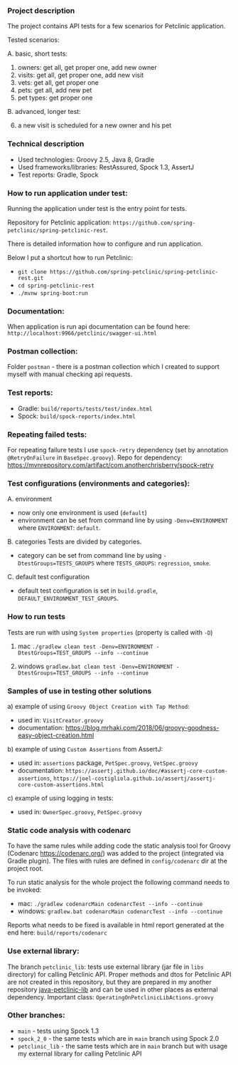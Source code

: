 ### Project description

The project contains API tests for a few scenarios for Petclinic application.

Tested scenarios:

A. basic, short tests:

1) owners: get all, get proper one, add new owner
2) visits: get all, get proper one, add new visit
3) vets: get all, get proper one
4) pets: get all, add new pet
5) pet types: get proper one

B. advanced, longer test:

6) a new visit is scheduled for a new owner and his pet

### Technical description

- Used technologies: Groovy 2.5, Java 8, Gradle
- Used frameworks/libraries: RestAssured, Spock 1.3, AssertJ
- Test reports: Gradle, Spock

### How to run application under test:

Running the application under test is the entry point for tests.

Repository for Petclinic application:
`https://github.com/spring-petclinic/spring-petclinic-rest`.

There is detailed information how to configure and run application.

Below I put a shortcut how to run Petclinic:

- `git clone https://github.com/spring-petclinic/spring-petclinic-rest.git`
- `cd spring-petclinic-rest`
- `./mvnw spring-boot:run`

### Documentation:

When application is run api documentation can be found here:
`http://localhost:9966/petclinic/swagger-ui.html`

### Postman collection:

Folder `postman` - there is a postman collection which I created to support myself with manual checking api requests.

### Test reports:

- Gradle: `build/reports/tests/test/index.html`
- Spock: `build/spock-reports/index.html`

### Repeating failed tests:

For repeating failure tests I use `spock-retry` dependency (set by annotation `@RetryOnFailure` in `BaseSpec.groovy`).
Repo for dependency: https://mvnrepository.com/artifact/com.anotherchrisberry/spock-retry

### Test configurations (environments and categories):

A. environment

- now only one environment is used (`default`)
- environment can be set from command line by using `-Denv=ENVIRONMENT`
  where `ENVIRONMENT`: `default`.

B. categories Tests are divided by categories.

- category can be set from command line by using `-DtestGroups=TESTS_GROUPS`
  where `TESTS_GROUPS`: `regression`, `smoke`.

C. default test configuration

- default test configuration is set in `build.gradle`, `DEFAULT_ENVIRONMENT_TEST_GROUPS`.

### How to run tests

Tests are run with using `System properties` (property is called with `-D`)

1) mac
   `./gradlew clean test -Denv=ENVIRONMENT -DtestGroups=TEST_GROUPS --info --continue`

2) windows
   `gradlew.bat clean test -Denv=ENVIRONMENT -DtestGroups=TEST_GROUPS --info --continue`

### Samples of use in testing other solutions

a) example of using `Groovy Object Creation with Tap Method`:

- used in: `VisitCreator.groovy`
- documentation: https://blog.mrhaki.com/2018/06/groovy-goodness-easy-object-creation.html

b) example of using `Custom Assertions` from AssertJ:

- used in: `assertions` package, `PetSpec.groovy`, `VetSpec.groovy`
- documentation:
  `https://assertj.github.io/doc/#assertj-core-custom-assertions`,
  `https://joel-costigliola.github.io/assertj/assertj-core-custom-assertions.html`

c) example of using logging in tests:

- used in: `OwnerSpec.groovy`, `PetSpec.groovy`

### Static code analysis with codenarc

To have the same rules while adding code the static analysis tool for Groovy (Codenarc https://codenarc.org/) was added
to the project (integrated via Gradle plugin). The files with rules are defined in `config/codenarc` dir at the project
root.

To run static analysis for the whole project the following command needs to be invoked:

- mac: `./gradlew codenarcMain codenarcTest --info --continue`
- windows: `gradlew.bat codenarcMain codenarcTest --info --continue`

Reports what needs to be fixed is available in html report generated at the end here: `build/reports/codenarc`

### Use external library:
The branch `petclinic_lib`: tests use external library (jar file in `libs` directory) for calling Petclinic API.
Proper methods and dtos for Petclinic API are not created in this repository, but they are prepared 
in my another repository [java-petclinic-lib](https://github.com/ehnat/java-petclinic-lib) and can be used
in other places as external dependency. Important class: `OperatingOnPetclinicLibActions.groovy`

### Other branches:

- `main` - tests using Spock 1.3
- `spock_2_0` - the same tests which are in `main` branch using Spock 2.0
- `petclinic_lib` - the same tests which are in `main` branch but with usage my external library for calling Petclinic API